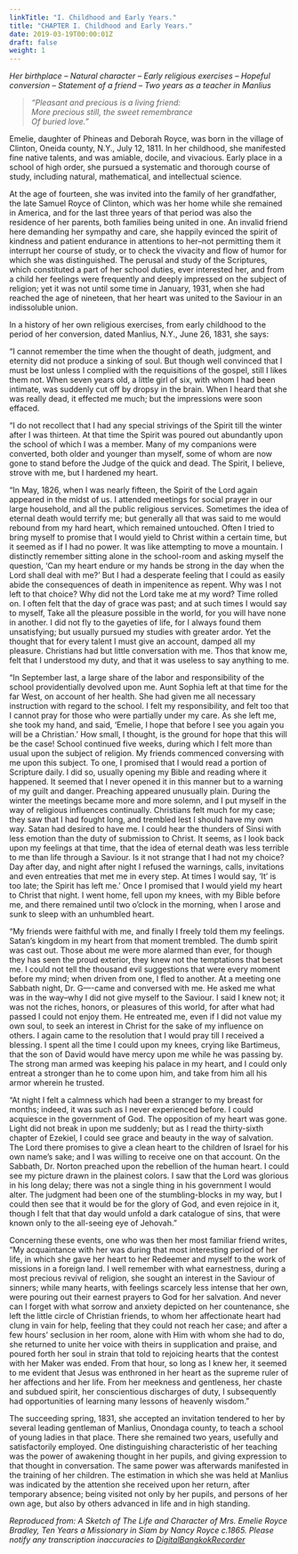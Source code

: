 ```yaml
---
linkTitle: "I. Childhood and Early Years."
title: "CHAPTER I. Childhood and Early Years."
date: 2019-03-19T00:00:01Z
draft: false
weight: 1
---
```

_Her birthplace – Natural character – Early religious exercises – Hopeful conversion – Statement of a friend – Two years as a teacher in Manlius_

> _“Pleasant and precious is a living friend:  
> More precious still, the sweet remembrance  
> Of buried love.”_

Emelie, daughter of Phineas and Deborah Royce, was born in the village of Clinton, Oneida county, N.Y., July 12, 1811. In her childhood, she manifested fine native talents, and was amiable, docile, and vivacious. Early place in a school of high order, she pursued a systematic and thorough course of study, including natural, mathematical, and intellectual science.

At the age of fourteen, she was invited into the family of her grandfather, the late Samuel Royce of Clinton, which was her home while she remained in America, and for the last three years of that period was also the residence of her parents, both families being united in one. An invalid friend here demanding her sympathy and care, she happily evinced the spirit of kindness and patient endurance in attentions to her–not permitting them it interrupt her course of study, or to check the vivacity and flow of humor for which she was distinguished. The perusal and study of the Scriptures, which constituted a part of her school duties, ever interested her, and from a child her feelings were frequently and deeply impressed on the subject of religion; yet it was not until some time in January, 1931, when she had reached the age of nineteen, that her heart was united to the Saviour in an indissoluble union.

In a history of her own religious exercises, from early childhood to the period of her conversion, dated Manlius, N.Y., June 26, 1831, she says:

“I cannot remember the time when the thought of death, judgment, and eternity did not produce a sinking of soul. But though well convinced that I must be lost unless I complied with the requisitions of the gospel, still I likes them not. When seven years old, a little girl of six, with whom I had been intimate, was suddenly cut off by dropsy in the brain. When I heard that she was really dead, it effected me much; but the impressions were soon effaced.

“I do not recollect that I had any special strivings of the Spirit till the winter after I was thirteen. At that time the Spirit was poured out abundantly upon the school of which I was a member. Many of my companions were converted, both older and younger than myself, some of whom are now gone to stand before the Judge of the quick and dead. The Spirit, I believe, strove with me, but I hardened my heart.

“In May, 1826, when I was nearly fifteen, the Spirit of the Lord again appeared in the midst of us. I attended meetings for social prayer in our large household, and all the public religious services. Sometimes the idea of eternal death would terrify me; but generally all that was said to me would rebound from my hard heart, which remained untouched. Often I tried to bring myself to promise that I would yield to Christ within a certain time, but it seemed as if I had no power. It was like attempting to move a mountain. I distinctly remember sitting alone in the school-room and asking myself the question, ‘Can my heart endure or my hands be strong in the day when the Lord shall deal with me?’ But I had a desperate feeling that I could as easily abide the consequences of death in impenitence as repent. Why was I not left to that choice? Why did not the Lord take me at my word? Time rolled on. I often felt that the day of grace was past; and at such times I would say to myself, Take all the pleasure possible in the world, for you will have none in another. I did not fly to the gayeties of life, for I always found them unsatisfying; but usually pursued my studies with greater ardor. Yet the thought that for every talent I must give an account, damped all my pleasure. Christians had but little conversation with me. Thos that know me, felt that I understood my duty, and that it was useless to say anything to me.

“In September last, a large share of the labor and responsibility of the school providentially devolved upon me. Aunt Sophia left at that time for the far West, on account of her health. She had given me all necessary instruction with regard to the school. I felt my responsibility, and felt too that I cannot pray for those who were partially under my care. As she left me, she took my hand, and said, ‘Emelie, I hope that before I see you again you will be a Christian.’ How small, I thought, is the ground for hope that this will be the case! School continued five weeks, during which I felt more than usual upon the subject of religion. My friends commenced conversing with me upon this subject. To one, I promised that I would read a portion of Scripture daily. I did so, usually opening my Bible and reading where it happened. It seemed that I never opened it in this manner but to a warning of my guilt and danger. Preaching appeared unusually plain. During the winter the meetings became more and more solemn, and I put myself in the way of religious influences continually. Christians felt much for my case; they saw that I had fought long, and trembled lest I should have my own way. Satan had desired to have me. I could hear the thunders of Sinsi with less emotion than the duty of submission to Christ. It seems, as I look back upon my feelings at that time, that the idea of eternal death was less terrible to me than life through a Saviour. Is it not strange that I had not my choice? Day after day, and night after night I refused the warnings, calls, invitations and even entreaties that met me in every step. At times I would say, ‘It’ is too late; the Spirit has left me.’ Once I promised that I would yield my heart to Christ that night. I went home, fell upon my knees, with my Bible before me, and there remained until two o’clock in the morning, when I arose and sunk to sleep with an unhumbled heart.

“My friends were faithful with me, and finally I freely told them my feelings. Satan’s kingdom in my heart from that moment trembled. The dumb spirit was cast out. Those about me were more alarmed than ever, for though they has seen the proud exterior, they knew not the temptations that beset me. I could not tell the thousand evil suggestions that were every moment before my mind; when driven from one, I fled to another. At a meeting one Sabbath night, Dr. G—-came and conversed with me. He asked me what was in the way–why I did not give myself to the Saviour. I said I knew not; it was not the riches, honors, or pleasures of this world, for after what had passed I could not enjoy them. He entreated me, even if I did not value my own soul, to seek an interest in Christ for the sake of my influence on others. I again came to the resolution that I would pray till I received a blessing. I spent all the time I could upon my knees, crying like Bartimeus, that the son of David would have mercy upon me while he was passing by. The strong man armed was keeping his palace in my heart, and I could only entreat a stronger than he to come upon him, and take from him all his armor wherein he trusted.

“At night I felt a calmness which had been a stranger to my breast for months; indeed, it was such as I never experienced before. I could acquiesce in the government of God. The opposition of my heart was gone. Light did not break in upon me suddenly; but as I read the thirty-sixth chapter of Ezekiel, I could see grace and beauty in the way of salvation. The Lord there promises to give a clean heart to the children of Israel for his own name’s sake; and I was willing to receive one on that account. On the Sabbath, Dr. Norton preached upon the rebellion of the human heart. I could see my picture drawn in the plainest colors. I saw that the Lord was glorious in his long delay; there was not a single thing in his government I would alter. The judgment had been one of the stumbling-blocks in my way, but I could then see that it would be for the glory of God, and even rejoice in it, though I felt that that day would unfold a dark catalogue of sins, that were known only to the all-seeing eye of Jehovah.”

Concerning these events, one who was then her most familiar friend writes, “My acquaintance with her was during that most interesting period of her life, in which she gave her heart to her Redeemer and myself to the work of missions in a foreign land. I well remember with what earnestness, during a most precious revival of religion, she sought an interest in the Saviour of sinners; while many hearts, with feelings scarcely less intense that her own, were pouring out their earnest prayers to God for her salvation. And never can I forget with what sorrow and anxiety depicted on her countenance, she left the little circle of Christian friends, to whom her affectionate heart had clung in vain for help, feeling that they could not reach her case; and after a few hours’ seclusion in her room, alone with Him with whom she had to do, she returned to unite her voice with theirs in supplication and praise, and poured forth her soul in strain that told to rejoicing hearts that the contest with her Maker was ended. From that hour, so long as I knew her, it seemed to me evident that Jesus was enthroned in her heart as the supreme ruler of her affections and her life. From her meekness and gentleness, her chaste and subdued spirit, her conscientious discharges of duty, I subsequently had opportunities of learning many lessons of heavenly wisdom.”

The succeeding spring, 1831, she accepted an invitation tendered to her by several leading gentleman of Manlius, Onondaga county, to teach a school of young ladies in that place. There she remained two years, usefully and satisfactorily employed. One distinguishing characteristic of her teaching was the power of awakening thought in her pupils, and giving expression to that thought in conversation. The same power was afterwards manifested in the training of her children. The estimation in which she was held at Manlius was indicated by the attention she received upon her return, after temporary absence; being visited not only by her pupils, and persons of her own age, but also by others advanced in life and in high standing.

_Reproduced from: A Sketch of The Life and Character of Mrs. Emelie Royce Bradley, Ten Years a Missionary in Siam by Nancy Royce c.1865. Please notify any transcription inaccuracies to [DigitalBangkokRecorder](https://www.facebook.com/DigitalBangkokRecorder)_
